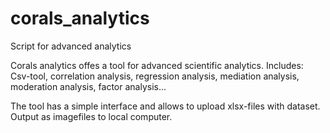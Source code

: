 # corals_analytics
Script for advanced analytics

Corals analytics offes a tool for advanced scientific analytics.
Includes: Csv-tool, correlation analysis, regression analysis, mediation analysis, moderation analysis, factor analysis...

The tool has a simple interface and allows to upload xlsx-files with dataset.
Output as imagefiles to local computer. 


